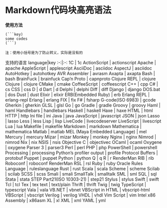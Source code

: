 # Markdown代码块高亮语法

**使用方法**

```
(```key)
some codes
(```)

注：使用小括号是为了防止转义，实际是没有的
```
支持的语言
language|key
:-:|:-:
1C | 1c
ActionScript | actionscript
Apache | apache
AppleScript | applescript
AsciiDoc | asciidoc
AspectJ | asciidoc
AutoHotkey | autohotkey
AVR Assembler | avrasm
Axapta | axapta
Bash | bash
BrainFuck | brainfuck
Cap’n Proto | capnproto
Clojure REPL | clojure
Clojure | clojure
CMake | cmake
CoffeeScript | coffeescript
C++ | cpp
C# | cs
CSS | css
D | d
Dart | d
Delphi | delphi
Diff | diff
Django | django
DOS.bat | dos
Dust | dust
Elixir | elixir
ERB(Embedded Ruby) | erb
Erlang REPL | erlang-repl
Erlang | erlang
FIX | fix
F# | fsharp
G-code(ISO 6983) | gcode
Gherkin | gherkin
GLSL | glsl
Go | go
Gradle | gradle
Groovy | groovy
Haml | haml
Handlebars | handlebars
Haskell | haskell
Haxe | haxe
HTML | html
HTTP | http
Ini file | ini
Java | java
JavaScript | javascript
JSON | json
Lasso | lasso
Less | less
Lisp | lisp
LiveCode | livecodeserver
LiveScript | livescript
Lua | lua
Makefile | makefile
Markdown | markdown
Mathematica | mathematica
Matlab | matlab
MEL (Maya Embedded Language) | mel
Mercury | mercury
Mizar | mizar
Monkey | monkey
Nginx | nginx
Nimrod | nimrod
Nix | nix
NSIS | nsis
Objective C | objectivec
OCaml | ocaml
Oxygene | oxygene
Parser 3 | parser3
Perl | perl
PHP | php
PowerShell | powershell
Processing | processing
Python’s profiler output | profile
Protocol Buffers | protobuf
Puppet | puppet
Python | python
Q | q
R | r
RenderMan RIB | rib
Roboconf | roboconf
RenderMan RSL | rsl
Ruby | ruby
Oracle Rules Language | ruleslanguage
Rust | rust
Scala | scala
Scheme | scheme
Scilab | scilab
SCSS | scss
Smali | smali
SmallTalk | smalltalk
SML | sml
SQL | sql
Stata | stata
STEP Part21(ISO 10303-21) | step21
Stylus | stylus
Swift | swift
Tcl | tcl
Tex | tex
text | text/plain
Thrift | thrift
Twig | twig
TypeScript | typescript
Vala | vala
VB.NET | vbnet
VBScript in HTML | vbscript-html
VBScript | vbscript
Verilog | verilog
VHDL | vhdl
Vim Script | vim
Intel x86 Assembly | x86asm
XL | xl
XML | xml
YAML | yml
